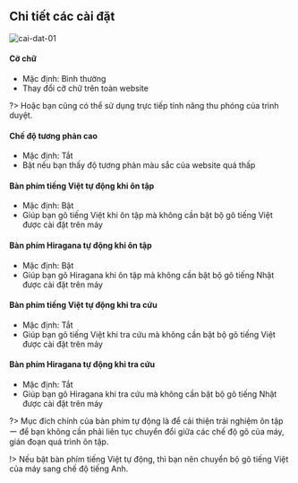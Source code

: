 ## Chi tiết các cài đặt

![cai-dat-01](/_media/cai-dat-01.png)

#### Cỡ chữ

- Mặc định: Bình thường
- Thay đổi cỡ chữ trên toàn website

?> Hoặc bạn cũng có thể sử dụng trực tiếp tính năng thu phóng của trình duyệt.

#### Chế độ tương phản cao

- Mặc định: Tắt
- Bật nếu bạn thấy độ tương phản màu sắc của website quá thấp

#### Bàn phím tiếng Việt tự động khi ôn tập

- Mặc định: Bật
- Giúp bạn gõ tiếng Việt khi ôn tập mà không cần bật bộ gõ tiếng Việt được cài đặt trên máy

#### Bàn phím Hiragana tự động khi ôn tập

- Mặc định: Bật
- Giúp bạn gõ Hiragana khi ôn tập mà không cần bật bộ gõ tiếng Nhật được cài đặt trên máy

#### Bàn phím tiếng Việt tự động khi tra cứu

- Mặc định: Tắt
- Giúp bạn gõ tiếng Việt khi tra cứu mà không cần bật bộ gõ tiếng Việt được cài đặt trên máy

#### Bàn phím Hiragana tự động khi tra cứu

- Mặc định: Tắt
- Giúp bạn gõ Hiragana khi tra cứu mà không cần bật bộ gõ tiếng Nhật được cài đặt trên máy

?> Mục đích chính của bàn phím tự động là để cải thiện trải nghiệm ôn tập ー để bạn không cần phải liên tục chuyển đổi giữa các chế độ gõ của máy, gián đoạn quá trình ôn tập.

!> Nếu bật bàn phím tiếng Việt tự động, thì bạn nên chuyển bộ gõ tiếng Việt của máy sang chế độ tiếng Anh.
